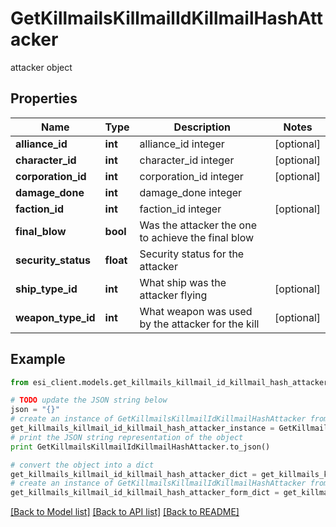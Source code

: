 # GetKillmailsKillmailIdKillmailHashAttacker

attacker object

## Properties

Name | Type | Description | Notes
------------ | ------------- | ------------- | -------------
**alliance_id** | **int** | alliance_id integer | [optional] 
**character_id** | **int** | character_id integer | [optional] 
**corporation_id** | **int** | corporation_id integer | [optional] 
**damage_done** | **int** | damage_done integer | 
**faction_id** | **int** | faction_id integer | [optional] 
**final_blow** | **bool** | Was the attacker the one to achieve the final blow  | 
**security_status** | **float** | Security status for the attacker  | 
**ship_type_id** | **int** | What ship was the attacker flying  | [optional] 
**weapon_type_id** | **int** | What weapon was used by the attacker for the kill  | [optional] 

## Example

```python
from esi_client.models.get_killmails_killmail_id_killmail_hash_attacker import GetKillmailsKillmailIdKillmailHashAttacker

# TODO update the JSON string below
json = "{}"
# create an instance of GetKillmailsKillmailIdKillmailHashAttacker from a JSON string
get_killmails_killmail_id_killmail_hash_attacker_instance = GetKillmailsKillmailIdKillmailHashAttacker.from_json(json)
# print the JSON string representation of the object
print GetKillmailsKillmailIdKillmailHashAttacker.to_json()

# convert the object into a dict
get_killmails_killmail_id_killmail_hash_attacker_dict = get_killmails_killmail_id_killmail_hash_attacker_instance.to_dict()
# create an instance of GetKillmailsKillmailIdKillmailHashAttacker from a dict
get_killmails_killmail_id_killmail_hash_attacker_form_dict = get_killmails_killmail_id_killmail_hash_attacker.from_dict(get_killmails_killmail_id_killmail_hash_attacker_dict)
```
[[Back to Model list]](../README.md#documentation-for-models) [[Back to API list]](../README.md#documentation-for-api-endpoints) [[Back to README]](../README.md)


